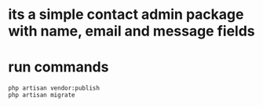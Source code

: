# its a simple contact admin package with name, email and message fields
# run commands
    php artisan vendor:publish
    php artisan migrate


